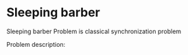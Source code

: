 #  Sleeping barber

  Sleeping barber Problem is classical synchronization problem

  Problem description:

